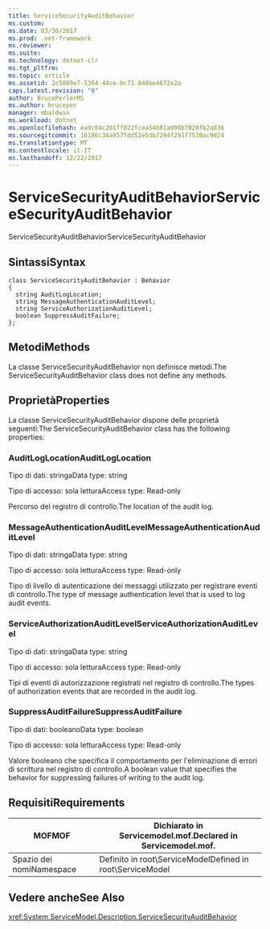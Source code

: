 ```yaml
---
title: ServiceSecurityAuditBehavior
ms.custom: 
ms.date: 03/30/2017
ms.prod: .net-framework
ms.reviewer: 
ms.suite: 
ms.technology: dotnet-clr
ms.tgt_pltfrm: 
ms.topic: article
ms.assetid: 2c5809e7-5364-44ce-bc71-848be4672e2a
caps.latest.revision: "8"
author: BrucePerlerMS
ms.author: bruceper
manager: mbaldwin
ms.workload: dotnet
ms.openlocfilehash: ea9c04c201ff022fcea54b81a998b7020fb2a836
ms.sourcegitcommit: 16186c34a957fdd52e5db7294f291f7530ac9d24
ms.translationtype: MT
ms.contentlocale: it-IT
ms.lasthandoff: 12/22/2017
---
```

# <a name="servicesecurityauditbehavior"></a><span data-ttu-id="a92ff-102">ServiceSecurityAuditBehavior</span><span class="sxs-lookup"><span data-stu-id="a92ff-102">ServiceSecurityAuditBehavior</span></span>
<span data-ttu-id="a92ff-103">ServiceSecurityAuditBehavior</span><span class="sxs-lookup"><span data-stu-id="a92ff-103">ServiceSecurityAuditBehavior</span></span>  
  
## <a name="syntax"></a><span data-ttu-id="a92ff-104">Sintassi</span><span class="sxs-lookup"><span data-stu-id="a92ff-104">Syntax</span></span>  
  
```  
class ServiceSecurityAuditBehavior : Behavior  
{  
  string AuditLogLocation;  
  string MessageAuthenticationAuditLevel;  
  string ServiceAuthorizationAuditLevel;  
  boolean SuppressAuditFailure;  
};  
```  
  
## <a name="methods"></a><span data-ttu-id="a92ff-105">Metodi</span><span class="sxs-lookup"><span data-stu-id="a92ff-105">Methods</span></span>  
 <span data-ttu-id="a92ff-106">La classe ServiceSecurityAuditBehavior non definisce metodi.</span><span class="sxs-lookup"><span data-stu-id="a92ff-106">The ServiceSecurityAuditBehavior class does not define any methods.</span></span>  
  
## <a name="properties"></a><span data-ttu-id="a92ff-107">Proprietà</span><span class="sxs-lookup"><span data-stu-id="a92ff-107">Properties</span></span>  
 <span data-ttu-id="a92ff-108">La classe ServiceSecurityAuditBehavior dispone delle proprietà seguenti:</span><span class="sxs-lookup"><span data-stu-id="a92ff-108">The ServiceSecurityAuditBehavior class has the following properties:</span></span>  
  
### <a name="auditloglocation"></a><span data-ttu-id="a92ff-109">AuditLogLocation</span><span class="sxs-lookup"><span data-stu-id="a92ff-109">AuditLogLocation</span></span>  
 <span data-ttu-id="a92ff-110">Tipo di dati: stringa</span><span class="sxs-lookup"><span data-stu-id="a92ff-110">Data type: string</span></span>  
  
 <span data-ttu-id="a92ff-111">Tipo di accesso: sola lettura</span><span class="sxs-lookup"><span data-stu-id="a92ff-111">Access type: Read-only</span></span>  
  
 <span data-ttu-id="a92ff-112">Percorso del registro di controllo.</span><span class="sxs-lookup"><span data-stu-id="a92ff-112">The location of the audit log.</span></span>  
  
### <a name="messageauthenticationauditlevel"></a><span data-ttu-id="a92ff-113">MessageAuthenticationAuditLevel</span><span class="sxs-lookup"><span data-stu-id="a92ff-113">MessageAuthenticationAuditLevel</span></span>  
 <span data-ttu-id="a92ff-114">Tipo di dati: stringa</span><span class="sxs-lookup"><span data-stu-id="a92ff-114">Data type: string</span></span>  
  
 <span data-ttu-id="a92ff-115">Tipo di accesso: sola lettura</span><span class="sxs-lookup"><span data-stu-id="a92ff-115">Access type: Read-only</span></span>  
  
 <span data-ttu-id="a92ff-116">Tipo di livello di autenticazione dei messaggi utilizzato per registrare eventi di controllo.</span><span class="sxs-lookup"><span data-stu-id="a92ff-116">The type of message authentication level that is used to log audit events.</span></span>  
  
### <a name="serviceauthorizationauditlevel"></a><span data-ttu-id="a92ff-117">ServiceAuthorizationAuditLevel</span><span class="sxs-lookup"><span data-stu-id="a92ff-117">ServiceAuthorizationAuditLevel</span></span>  
 <span data-ttu-id="a92ff-118">Tipo di dati: stringa</span><span class="sxs-lookup"><span data-stu-id="a92ff-118">Data type: string</span></span>  
  
 <span data-ttu-id="a92ff-119">Tipo di accesso: sola lettura</span><span class="sxs-lookup"><span data-stu-id="a92ff-119">Access type: Read-only</span></span>  
  
 <span data-ttu-id="a92ff-120">Tipi di eventi di autorizzazione registrati nel registro di controllo.</span><span class="sxs-lookup"><span data-stu-id="a92ff-120">The types of authorization events that are recorded in the audit log.</span></span>  
  
### <a name="suppressauditfailure"></a><span data-ttu-id="a92ff-121">SuppressAuditFailure</span><span class="sxs-lookup"><span data-stu-id="a92ff-121">SuppressAuditFailure</span></span>  
 <span data-ttu-id="a92ff-122">Tipo di dati: booleano</span><span class="sxs-lookup"><span data-stu-id="a92ff-122">Data type: boolean</span></span>  
  
 <span data-ttu-id="a92ff-123">Tipo di accesso: sola lettura</span><span class="sxs-lookup"><span data-stu-id="a92ff-123">Access type: Read-only</span></span>  
  
 <span data-ttu-id="a92ff-124">Valore booleano che specifica il comportamento per l'eliminazione di errori di scrittura nel registro di controllo.</span><span class="sxs-lookup"><span data-stu-id="a92ff-124">A boolean value that specifies the behavior for suppressing failures of writing to the audit log.</span></span>  
  
## <a name="requirements"></a><span data-ttu-id="a92ff-125">Requisiti</span><span class="sxs-lookup"><span data-stu-id="a92ff-125">Requirements</span></span>  
  
|<span data-ttu-id="a92ff-126">MOF</span><span class="sxs-lookup"><span data-stu-id="a92ff-126">MOF</span></span>|<span data-ttu-id="a92ff-127">Dichiarato in Servicemodel.mof.</span><span class="sxs-lookup"><span data-stu-id="a92ff-127">Declared in Servicemodel.mof.</span></span>|  
|---------|-----------------------------------|  
|<span data-ttu-id="a92ff-128">Spazio dei nomi</span><span class="sxs-lookup"><span data-stu-id="a92ff-128">Namespace</span></span>|<span data-ttu-id="a92ff-129">Definito in root\ServiceModel</span><span class="sxs-lookup"><span data-stu-id="a92ff-129">Defined in root\ServiceModel</span></span>|  
  
## <a name="see-also"></a><span data-ttu-id="a92ff-130">Vedere anche</span><span class="sxs-lookup"><span data-stu-id="a92ff-130">See Also</span></span>  
 <xref:System.ServiceModel.Description.ServiceSecurityAuditBehavior>

